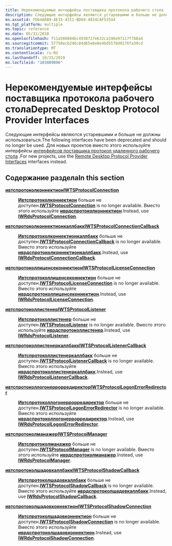 ```yaml
---
title: Нерекомендуемые интерфейсы поставщика протокола рабочего стола
description: Следующие интерфейсы являются устаревшими и больше не должны использоваться. Для новых проектов вместо этого используйте интерфейсы интерфейсов поставщика протокол удаленного рабочего стола.
ms.assetid: FD64A6B9-AE15-4311-BD69-4824CAF53544
ms.tgt_platform: multiple
ms.topic: reference
ms.date: 05/31/2018
ms.openlocfilehash: f11a586084bc4938727e632ca196e97117f7b8a4
ms.sourcegitcommit: 57758ecb246c84d65e6e0e4bd5570d9176fa39cd
ms.translationtype: MT
ms.contentlocale: ru-RU
ms.lasthandoff: 10/25/2019
ms.locfileid: "103889896"
---
```

# <a name="deprecated-desktop-protocol-provider-interfaces"></a><span data-ttu-id="302e2-104">Нерекомендуемые интерфейсы поставщика протокола рабочего стола</span><span class="sxs-lookup"><span data-stu-id="302e2-104">Deprecated Desktop Protocol Provider Interfaces</span></span>

<span data-ttu-id="302e2-105">Следующие интерфейсы являются устаревшими и больше не должны использоваться.</span><span class="sxs-lookup"><span data-stu-id="302e2-105">The following interfaces have been deprecated and should no longer be used.</span></span> <span data-ttu-id="302e2-106">Для новых проектов вместо этого используйте интерфейсы [интерфейсов поставщика протокол удаленного рабочего стола](custom-remote-protocol-interfaces.md) .</span><span class="sxs-lookup"><span data-stu-id="302e2-106">For new projects, use the [Remote Desktop Protocol Provider Interfaces](custom-remote-protocol-interfaces.md) interfaces instead.</span></span>

## <a name="in-this-section"></a><span data-ttu-id="302e2-107">Содержание раздела</span><span class="sxs-lookup"><span data-stu-id="302e2-107">In this section</span></span>

<dl> <dt>

[<span data-ttu-id="302e2-108">**ивтспротоколконнектион**</span><span class="sxs-lookup"><span data-stu-id="302e2-108">**IWTSProtocolConnection**</span></span>](/windows/desktop/api/wtsprotocol/nn-wtsprotocol-iwtsprotocolconnection)
</dt> <dd>

<span data-ttu-id="302e2-109">[**Ивтспротоколконнектион**](/windows/desktop/api/wtsprotocol/nn-wtsprotocol-iwtsprotocolconnection) больше не доступен.</span><span class="sxs-lookup"><span data-stu-id="302e2-109">[**IWTSProtocolConnection**](/windows/desktop/api/wtsprotocol/nn-wtsprotocol-iwtsprotocolconnection) is no longer available.</span></span> <span data-ttu-id="302e2-110">Вместо этого используйте [**иврдспротоколконнектион**](/windows/desktop/api/wtsprotocol/nn-wtsprotocol-iwrdsprotocolconnection).</span><span class="sxs-lookup"><span data-stu-id="302e2-110">Instead, use [**IWRdsProtocolConnection**](/windows/desktop/api/wtsprotocol/nn-wtsprotocol-iwrdsprotocolconnection).</span></span>

</dd> <dt>

[<span data-ttu-id="302e2-111">**ивтспротоколконнектионкаллбакк**</span><span class="sxs-lookup"><span data-stu-id="302e2-111">**IWTSProtocolConnectionCallback**</span></span>](/windows/desktop/api/wtsprotocol/nn-wtsprotocol-iwtsprotocolconnectioncallback)
</dt> <dd>

<span data-ttu-id="302e2-112">[**Ивтспротоколконнектионкаллбакк**](/windows/desktop/api/wtsprotocol/nn-wtsprotocol-iwtsprotocolconnectioncallback) больше не доступен.</span><span class="sxs-lookup"><span data-stu-id="302e2-112">[**IWTSProtocolConnectionCallback**](/windows/desktop/api/wtsprotocol/nn-wtsprotocol-iwtsprotocolconnectioncallback) is no longer available.</span></span> <span data-ttu-id="302e2-113">Вместо этого используйте [**иврдспротоколконнектионкаллбакк**](/windows/desktop/api/wtsprotocol/nn-wtsprotocol-iwrdsprotocolconnectioncallback).</span><span class="sxs-lookup"><span data-stu-id="302e2-113">Instead, use [**IWRdsProtocolConnectionCallback**](/windows/desktop/api/wtsprotocol/nn-wtsprotocol-iwrdsprotocolconnectioncallback).</span></span>

</dd> <dt>

[<span data-ttu-id="302e2-114">**ивтспротоколлиценсеконнектион**</span><span class="sxs-lookup"><span data-stu-id="302e2-114">**IWTSProtocolLicenseConnection**</span></span>](/windows/desktop/api/wtsprotocol/nn-wtsprotocol-iwtsprotocollicenseconnection)
</dt> <dd>

<span data-ttu-id="302e2-115">[**Ивтспротоколлиценсеконнектион**](/windows/desktop/api/wtsprotocol/nn-wtsprotocol-iwtsprotocollicenseconnection) больше не доступен.</span><span class="sxs-lookup"><span data-stu-id="302e2-115">[**IWTSProtocolLicenseConnection**](/windows/desktop/api/wtsprotocol/nn-wtsprotocol-iwtsprotocollicenseconnection) is no longer available.</span></span> <span data-ttu-id="302e2-116">Вместо этого используйте [**иврдспротоколлиценсеконнектион**](/windows/desktop/api/wtsprotocol/nn-wtsprotocol-iwrdsprotocollicenseconnection).</span><span class="sxs-lookup"><span data-stu-id="302e2-116">Instead, use [**IWRdsProtocolLicenseConnection**](/windows/desktop/api/wtsprotocol/nn-wtsprotocol-iwrdsprotocollicenseconnection).</span></span>

</dd> <dt>

[<span data-ttu-id="302e2-117">**ивтспротоколлистенер**</span><span class="sxs-lookup"><span data-stu-id="302e2-117">**IWTSProtocolListener**</span></span>](/windows/desktop/api/wtsprotocol/nn-wtsprotocol-iwtsprotocollistener)
</dt> <dd>

<span data-ttu-id="302e2-118">[**Ивтспротоколлистенер**](/windows/desktop/api/wtsprotocol/nn-wtsprotocol-iwtsprotocollistener) больше не доступен.</span><span class="sxs-lookup"><span data-stu-id="302e2-118">[**IWTSProtocolListener**](/windows/desktop/api/wtsprotocol/nn-wtsprotocol-iwtsprotocollistener) is no longer available.</span></span> <span data-ttu-id="302e2-119">Вместо этого используйте [**иврдспротоколлистенер**](/windows/desktop/api/wtsprotocol/nn-wtsprotocol-iwrdsprotocollistener).</span><span class="sxs-lookup"><span data-stu-id="302e2-119">Instead, use [**IWRdsProtocolListener**](/windows/desktop/api/wtsprotocol/nn-wtsprotocol-iwrdsprotocollistener).</span></span>

</dd> <dt>

[<span data-ttu-id="302e2-120">**ивтспротоколлистенеркаллбакк**</span><span class="sxs-lookup"><span data-stu-id="302e2-120">**IWTSProtocolListenerCallback**</span></span>](/windows/desktop/api/wtsprotocol/nn-wtsprotocol-iwtsprotocollistenercallback)
</dt> <dd>

<span data-ttu-id="302e2-121">[**Ивтспротоколлистенеркаллбакк**](/windows/desktop/api/wtsprotocol/nn-wtsprotocol-iwtsprotocollistenercallback) больше не доступен.</span><span class="sxs-lookup"><span data-stu-id="302e2-121">[**IWTSProtocolListenerCallback**](/windows/desktop/api/wtsprotocol/nn-wtsprotocol-iwtsprotocollistenercallback) is no longer available.</span></span> <span data-ttu-id="302e2-122">Вместо этого используйте [**иврдспротоколлистенеркаллбакк**](/windows/desktop/api/wtsprotocol/nn-wtsprotocol-iwrdsprotocollistenercallback).</span><span class="sxs-lookup"><span data-stu-id="302e2-122">Instead, use [**IWRdsProtocolListenerCallback**](/windows/desktop/api/wtsprotocol/nn-wtsprotocol-iwrdsprotocollistenercallback).</span></span>

</dd> <dt>

[<span data-ttu-id="302e2-123">**ивтспротоколлогонеррорредиректор**</span><span class="sxs-lookup"><span data-stu-id="302e2-123">**IWTSProtocolLogonErrorRedirector**</span></span>](/windows/desktop/api/wtsprotocol/nn-wtsprotocol-iwtsprotocollogonerrorredirector)
</dt> <dd>

<span data-ttu-id="302e2-124">[**Ивтспротоколлогонеррорредиректор**](/windows/desktop/api/wtsprotocol/nn-wtsprotocol-iwtsprotocollogonerrorredirector) больше не доступен.</span><span class="sxs-lookup"><span data-stu-id="302e2-124">[**IWTSProtocolLogonErrorRedirector**](/windows/desktop/api/wtsprotocol/nn-wtsprotocol-iwtsprotocollogonerrorredirector) is no longer available.</span></span> <span data-ttu-id="302e2-125">Вместо этого используйте [**иврдспротоколлогонеррорредиректор**](/windows/desktop/api/wtsprotocol/nn-wtsprotocol-iwrdsprotocollogonerrorredirector).</span><span class="sxs-lookup"><span data-stu-id="302e2-125">Instead, use [**IWRdsProtocolLogonErrorRedirector**](/windows/desktop/api/wtsprotocol/nn-wtsprotocol-iwrdsprotocollogonerrorredirector).</span></span>

</dd> <dt>

[<span data-ttu-id="302e2-126">**ивтспротоколманажер**</span><span class="sxs-lookup"><span data-stu-id="302e2-126">**IWTSProtocolManager**</span></span>](/windows/desktop/api/wtsprotocol/nn-wtsprotocol-iwtsprotocolmanager)
</dt> <dd>

<span data-ttu-id="302e2-127">[**Ивтспротоколманажер**](/windows/desktop/api/wtsprotocol/nn-wtsprotocol-iwtsprotocolmanager) больше не доступен.</span><span class="sxs-lookup"><span data-stu-id="302e2-127">[**IWTSProtocolManager**](/windows/desktop/api/wtsprotocol/nn-wtsprotocol-iwtsprotocolmanager) is no longer available.</span></span> <span data-ttu-id="302e2-128">Вместо этого используйте [**иврдспротоколманажер**](/windows/desktop/api/wtsprotocol/nn-wtsprotocol-iwrdsprotocolmanager).</span><span class="sxs-lookup"><span data-stu-id="302e2-128">Instead, use [**IWRdsProtocolManager**](/windows/desktop/api/wtsprotocol/nn-wtsprotocol-iwrdsprotocolmanager).</span></span>

</dd> <dt>

[<span data-ttu-id="302e2-129">**ивтспротоколшадовкаллбакк**</span><span class="sxs-lookup"><span data-stu-id="302e2-129">**IWTSProtocolShadowCallback**</span></span>](/windows/desktop/api/wtsprotocol/nn-wtsprotocol-iwtsprotocolshadowcallback)
</dt> <dd>

<span data-ttu-id="302e2-130">[**Ивтспротоколшадовкаллбакк**](/windows/desktop/api/wtsprotocol/nn-wtsprotocol-iwtsprotocolshadowcallback) больше не доступен.</span><span class="sxs-lookup"><span data-stu-id="302e2-130">[**IWTSProtocolShadowCallback**](/windows/desktop/api/wtsprotocol/nn-wtsprotocol-iwtsprotocolshadowcallback) is no longer available.</span></span> <span data-ttu-id="302e2-131">Вместо этого используйте [**иврдспротоколшадовкаллбакк**](/windows/desktop/api/wtsprotocol/nn-wtsprotocol-iwrdsprotocolshadowcallback).</span><span class="sxs-lookup"><span data-stu-id="302e2-131">Instead, use [**IWRdsProtocolShadowCallback**](/windows/desktop/api/wtsprotocol/nn-wtsprotocol-iwrdsprotocolshadowcallback).</span></span>

</dd> <dt>

[<span data-ttu-id="302e2-132">**ивтспротоколшадовконнектион**</span><span class="sxs-lookup"><span data-stu-id="302e2-132">**IWTSProtocolShadowConnection**</span></span>](/windows/desktop/api/wtsprotocol/nn-wtsprotocol-iwtsprotocolshadowconnection)
</dt> <dd>

<span data-ttu-id="302e2-133">[**Ивтспротоколшадовконнектион**](/windows/desktop/api/wtsprotocol/nn-wtsprotocol-iwtsprotocolshadowconnection) больше не доступен.</span><span class="sxs-lookup"><span data-stu-id="302e2-133">[**IWTSProtocolShadowConnection**](/windows/desktop/api/wtsprotocol/nn-wtsprotocol-iwtsprotocolshadowconnection) is no longer available.</span></span> <span data-ttu-id="302e2-134">Вместо этого используйте [**иврдспротоколшадовконнектион**](/windows/desktop/api/wtsprotocol/nn-wtsprotocol-iwrdsprotocolshadowconnection).</span><span class="sxs-lookup"><span data-stu-id="302e2-134">Instead, use [**IWRdsProtocolShadowConnection**](/windows/desktop/api/wtsprotocol/nn-wtsprotocol-iwrdsprotocolshadowconnection).</span></span>

</dd> </dl>

 

 




